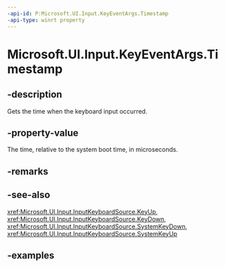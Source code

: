 ```yaml
---
-api-id: P:Microsoft.UI.Input.KeyEventArgs.Timestamp
-api-type: winrt property
---
```


# Microsoft.UI.Input.KeyEventArgs.Timestamp

<!--
public ulong Timestamp { get; }
-->

## -description

Gets the time when the keyboard input occurred.

## -property-value

The time, relative to the system boot time, in microseconds.

## -remarks

## -see-also

<xref:Microsoft.UI.Input.InputKeyboardSource.KeyUp>, <xref:Microsoft.UI.Input.InputKeyboardSource.KeyDown>, <xref:Microsoft.UI.Input.InputKeyboardSource.SystemKeyDown>, <xref:Microsoft.UI.Input.InputKeyboardSource.SystemKeyUp>

## -examples
